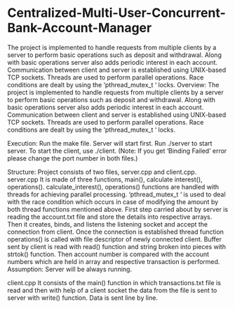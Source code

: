 # Centralized-Multi-User-Concurrent-Bank-Account-Manager
The project is implemented to handle requests from multiple clients by a server to perform basic operations such as deposit and withdrawal. 
Along with basic operations server also adds periodic interest in each account. Communication between client and server is established using UNIX-based TCP sockets. 
Threads are used to perform parallel operations. Race conditions are dealt by using the ‘pthread_mutex_t ‘ locks.
Overview:
The project is implemented to handle requests from multiple clients by a server to perform basic operations such as deposit and withdrawal. Along with basic operations server also adds periodic interest in each account. Communication between client and server is established using UNIX-based TCP sockets. Threads are used to perform parallel operations. Race conditions are dealt by using the ‘pthread_mutex_t ‘ locks.

Execution:
Run the make file.
Server will start first. Run ./server to start server.
To start the client, use ./client.
(Note: If you get ‘Binding Failed’ error please change the port number in both files.)

Structure:
Project consists of two files, server.cpp and client.cpp.
server.cpp 
It is made of three functions, main(), calculate interest(), operations().
calculate_interest(), operations() functions are handled with threads for achieving parallel processing. ‘pthread_mutex_t ‘ is used to deal with the race condition which occurs in case of modifying the amount by both thread functions mentioned above.
First step carried about by server is reading the account.txt file and store the details into respective arrays. Then it creates, binds, and listens the listening socket and accept the connection from client.  Once the connection is established thread function operations() is called with file descriptor of newly connected client. Buffer sent by client is read with read() function and string broken into pieces with strtok() function. Then account number is compared with the account numbers which are held in array and respective transaction is performed.
Assumption: Server will be always running.

client.cpp 
It consists of the main() function in which transactions.txt file is read and then with help of a client socket the data from the file is sent to server with write() function. Data is sent line by line.
